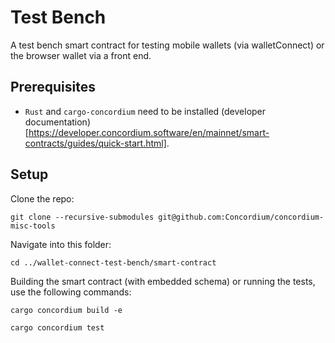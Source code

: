 # Test Bench

A test bench smart contract for testing mobile wallets (via walletConnect) or the browser wallet via a front end.

## Prerequisites

-   `Rust` and `cargo-concordium` need to be installed (developer documentation)[https://developer.concordium.software/en/mainnet/smart-contracts/guides/quick-start.html].


## Setup

Clone the repo:

```shell
git clone --recursive-submodules git@github.com:Concordium/concordium-misc-tools
```

Navigate into this folder:
```shell
cd ../wallet-connect-test-bench/smart-contract
```

Building the smart contract (with embedded schema) or running the tests, use the following commands:

```shell
cargo concordium build -e
```

```shell
cargo concordium test
```

